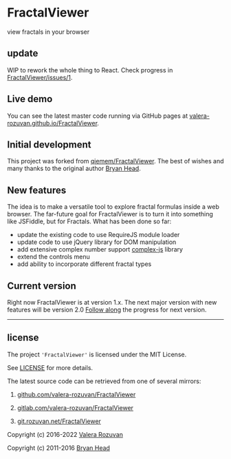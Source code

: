 # FractalViewer

view fractals in your browser

## update

WIP to rework the whole thing to React. Check progress in [FractalViewer/issues/1](https://github.com/valera-rozuvan/FractalViewer/issues/1).

## Live demo

You can see the latest master code running via GitHub pages at
[valera-rozuvan.github.io/FractalViewer](http://valera-rozuvan.github.io/FractalViewer/index.html).

## Initial development

This project was forked from [qiemem/FractalViewer](https://github.com/qiemem/FractalViewer).
The best of wishes and many thanks to the original author [Bryan Head](https://github.com/qiemem).

## New features

The idea is to make a versatile tool to explore fractal formulas inside a web
browser. The far-future goal for FractalViewer is to turn it into something like
JSFiddle, but for Fractals. What has been done so far:

- update the existing code to use RequireJS module loader
- update code to use jQuery library for DOM manipulation
- add extensive complex number support [complex-js](https://github.com/patrickroberts/complex-js) library
- extend the controls menu
- add ability to incorporate different fractal types

## Current version

Right now FractalViewer is at version 1.x. The next major version with new
features will be version 2.0
[Follow along](https://github.com/valera-rozuvan/FractalViewer/issues?q=is%3Aopen+is%3Aissue+milestone%3Av2.0)
the progress for next version.

---

## license

The project `'FractalViewer'` is licensed under the MIT License.

See [LICENSE](./LICENSE) for more details.

The latest source code can be retrieved from one of several mirrors:

1. [github.com/valera-rozuvan/FractalViewer](https://github.com/valera-rozuvan/FractalViewer)

2. [gitlab.com/valera-rozuvan/FractalViewer](https://gitlab.com/valera-rozuvan/FractalViewer)

3. [git.rozuvan.net/FractalViewer](https://git.rozuvan.net/FractalViewer)

Copyright (c) 2016-2022 [Valera Rozuvan](https://valera.rozuvan.net/)

Copyright (c) 2011-2016 [Bryan Head](https://github.com/qiemem)
